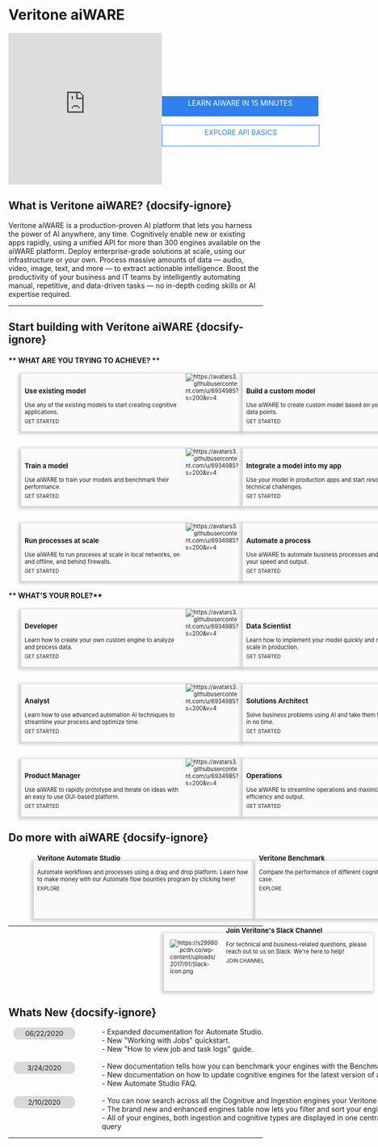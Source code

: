 <!-- markdownlint-disable no-inline-html no-trailing-spaces blanks-around-headings heading-increment/header-increment-->
# Veritone aiWARE 

<style>
    div.featureBox {
        -webkit-box-shadow: -2px 2px 6px 3px rgba(207,208,209,1);
        -moz-box-shadow: -2px 2px 6px 3px rgba(207,208,209,1);
        box-shadow: -2px 2px 6px 3px rgba(207,208,209,1);
        width: 425px;
        height: 100px;
        padding: 7px;
        font-size: 80%;
        display: flex;
        background: #FAFAFA;
    }

    div.featureColumn {
        position:relative;
        left:25px;
        width: 500px;
    }
    
    div.featureText {
        width: 75%
    }

    div.featureImage {
        width: 25%;
        position: relative;
        bottom: 8px;
    }

    div.do-more-aiware-featureColumn {
        position:relative;
        left:50px;
        width: 500px;
    }
    
    div.do-more-aiwareFeatureText {
        position: relative; 
        top: -40px
    }

    a.link {
        text-decoration: none;
        bottom: -10px;
        position: relative;
        font-size:90%;
        bottom: -5px;
    }

    a.in-text-link {
        text-decoration: none;
    }
    
    div.joinUsBox {
        -webkit-box-shadow: -2px 2px 6px 3px rgba(207,208,209,1);
        -moz-box-shadow: -2px 2px 6px 3px rgba(207,208,209,1);
        box-shadow: -2px 2px 6px 3px rgba(207,208,209,1);
        background: #FAFAFA;
        width: 400px;
        height: 100px;
        padding: 7px;
        font-size: 80%;
        display: flex;
        position: relative; 
        left: 515px;
        transform: translateX(-50%);
    }
    
    div.joinUsColumn {
        width: 760px;
    }

    div.joinUsImage {
        width: 24%;
        padding: 5px;
        padding-right: 15px
    }

    div.newsSectionColumn{
        width: 975px;
        position:relative;
        left:10px;
        display: flex
    }
    
    div.newsDateColumn {
        width: 175px
    }

    div.newsColumn {
        width: 800px
    }



    .date-text {
        background-color: #d9d9d7;
        width: 110px;
        border-radius: 10px;
        font-size: 95%;
        padding: 4px 6px;  
        text-align: center
    }

    #learn-aiware-btn {
        display: block;
        background-color: #2F80ED;
        text-decoration: none;
        color: white;
        width: 300px;
        height: 30px;
        text-align: center;
        padding: 5px;
        position: relative;
    }

    #explore-api-basics-btn {
        display: block;
        color: #2F80ED;
        border: 1px solid #2F80ED;
        width: 300px;
        height: 30px;
        text-align: center;
        padding: 5px;
        position: relative;
        text-decoration: none;
    }


</style>

<div style="display:flex;">
<div style="width: 650px; height: 300px" display:inline><iframe src="https://player.vimeo.com/video/375527305?color=ff9933&title=0&byline=0&portrait=0" style="border:0;top:0;left:0;width:100%;height:100%;" allow="autoplay; fullscreen" allowfullscreen></iframe></div><script src="https://player.vimeo.com/api/player.js"></script>

<div style="float:right; width: 200px; padding-top: 125px">
    <a href="/#/developer/applications/quick-start/" id="learn-aiware-btn">LEARN AIWARE IN 15 MINUTES</a>
    <br>
    <a href="/#/apis" id="explore-api-basics-btn">EXPLORE API BASICS</a>
</div>

</div>

## What is Veritone aiWARE? {docsify-ignore}
Veritone aiWARE is a production-proven AI platform that lets you harness the power of AI anywhere, any time. Cognitively enable new or existing apps rapidly, using a unified API for more than 300 engines available on the aiWARE platform. Deploy enterprise-grade solutions at scale, using our infrastructure or your own. Process massive amounts of data — audio, video, image, text, and more — to extract actionable intelligence. Boost the productivity of your business and IT teams by intelligently automating manual, repetitive, and data-driven tasks — no in-depth coding skills or AI expertise required.


<hr>

## Start building with Veritone aiWARE {docsify-ignore}

<!-- tabs:start -->

#### ** WHAT ARE YOU TRYING TO ACHIEVE? **

<div style="display: flex">
    <div class="featureColumn">
        <div class="featureBox"> 
            <div class="featureText">
                <h3>Use existing model</h3>
                <div>Use any of the existing models to start creating cognitive applications.</div>
                <a class="link" href="/#/quickstart/jobs/?id=working-with-jobs"> GET STARTED</a>
            </div>
            <div class= "featureImage">
                <img src="https://avatars3.githubusercontent.com/u/6934985?s=200&v=4" alt="https://avatars3.githubusercontent.com/u/6934985?s=200&v=4">
            </div>
        </div>
        </br>
        </br>
        <div class="featureBox"> 
            <div class="featureText">
                <h3>Train a model</h3>
                <div>Use aiWARE to train your models and benchmark their performance.</div>
                <a class="link" href="/#/developer/engines/tutorial/engine-training-tutorial"> GET STARTED</a>
            </div>
            <div class= "featureImage">
                <img src="https://avatars3.githubusercontent.com/u/6934985?s=200&v=4" alt="https://avatars3.githubusercontent.com/u/6934985?s=200&v=4">
            </div>
        </div>
        </br>
        </br>
        <div class="featureBox">
            <div class="featureText">
                <h3>Run processes at scale</h3>
                <div>Use aiWARE to run proceses at scale in local networks, on and offline, and behind firewalls.</div>
                <a class="link" href="/#/overview/aiware-features"> GET STARTED</a>
            </div>
            <div class= "featureImage">
                <img src="https://avatars3.githubusercontent.com/u/6934985?s=200&v=4" alt="https://avatars3.githubusercontent.com/u/6934985?s=200&v=4">
            </div>
        </div>
    </div>
    <div class="featureColumn">
        <div class="featureBox"> 
            <div class= "featureText">
                <h3>Build a custom model</h3>
                <div>Use aiWARE to create custom model based on your own data points.</div>
                <a class="link" href="/#/developer/engines/tutorial/"> GET STARTED</a>
            </div>
            <div class= "featureImage">
                <img src="https://avatars3.githubusercontent.com/u/6934985?s=200&v=4" alt="https://avatars3.githubusercontent.com/u/6934985?s=200&v=4">
            </div>
        </div>
        </br>
        </br>
        <div class="featureBox">  
            <div class= "featureText">
                <h3>Integrate a model into my app</h3>
                <div>Use your model in production apps and start resolving real technical challenges.</div>
                <a class="link" href="/#/developer/applications/app-tutorial/"> GET STARTED</a>
            </div>
            <div class= "featureImage">
                <img src="https://avatars3.githubusercontent.com/u/6934985?s=200&v=4" alt="https://avatars3.githubusercontent.com/u/6934985?s=200&v=4">
            </div>
        </div>
        </br>
        </br>
        <div class="featureBox">  
            <div class= "featureText">
                <h3>Automate a process</h3>
                <div>Use aiWARE to automate business processes and maximize your speed and output.</div>
                <a class="link" href="/#/automate-studio/"> GET STARTED</a>
            </div>
            <div class= "featureImage">
                <img src="https://avatars3.githubusercontent.com/u/6934985?s=200&v=4" alt="https://avatars3.githubusercontent.com/u/6934985?s=200&v=4">
            </div>
        </div>
    </div>
</div>

#### ** WHAT'S YOUR ROLE?**

<div style="display: flex">
    <div class="featureColumn">
        <div class="featureBox"> 
            <div class="featureText">
                <h3>Developer</h3>
                <div>Learn how to create your own custom engine to analyze and process data.</div>
                <a class="link" href="/#/quickstart/engine-developer/"> GET STARTED</a>
            </div>
            <div class= "featureImage">
                <img src="https://avatars3.githubusercontent.com/u/6934985?s=200&v=4" alt="https://avatars3.githubusercontent.com/u/6934985?s=200&v=4">
            </div>
        </div>
        </br>
        </br>
        <div class="featureBox"> 
            <div class="featureText">
                <h3>Analyst</h3>
                <div>Learn how to use advanced automation AI techniques to streamline your process and optimize time.</div>
                <a class="link" href="/#/quickstart/ml-explorer/"> GET STARTED</a>
            </div>
            <div class= "featureImage">
                <img src="https://avatars3.githubusercontent.com/u/6934985?s=200&v=4" alt="https://avatars3.githubusercontent.com/u/6934985?s=200&v=4">
            </div>
        </div>
        </br>
        </br>
        <div class="featureBox">
            <div class="featureText">
                <h3>Product Manager</h3>
                <div>Use aiWARE to rapidly prototype and iterate on ideas with an easy to use GUI-based platform.</div>
                <a class="link" href="/#/automate-studio/"> GET STARTED</a>
            </div>
            <div class= "featureImage">
                <img src="https://avatars3.githubusercontent.com/u/6934985?s=200&v=4" alt="https://avatars3.githubusercontent.com/u/6934985?s=200&v=4">
            </div>
        </div>
    </div>
    <div class="featureColumn">
        <div class="featureBox"> 
            <div class= "featureText">
                <h3>Data Scientist</h3>
                <div>Learn how to implement your model quickly and run it at scale in production. </div>
                <a class="link" href="/#/developer/engines/"> GET STARTED</a>
            </div>
            <div class= "featureImage">
                <img src="https://avatars3.githubusercontent.com/u/6934985?s=200&v=4" alt="https://avatars3.githubusercontent.com/u/6934985?s=200&v=4">
            </div>
        </div>
        </br>
        </br>
        <div class="featureBox">  
            <div class= "featureText">
                <h3>Solutions Architect</h3>
                <div>Solve business problems using AI and take them to market in no time.</div>
                <a class="link" href="/#/quickstart/ml-integrator/"> GET STARTED</a>
            </div>
            <div class= "featureImage">
                <img src="https://avatars3.githubusercontent.com/u/6934985?s=200&v=4" alt="https://avatars3.githubusercontent.com/u/6934985?s=200&v=4">
            </div>
        </div>
        </br>
        </br>
        <div class="featureBox">  
            <div class= "featureText">
                <h3>Operations</h3>
                <div>Use aiWARE to streamline operations and maximize your efficiency and output.</div>
                <a class="link" href="/#/automate-studio/"> GET STARTED</a>
            </div>
            <div class= "featureImage">
                <img src="https://avatars3.githubusercontent.com/u/6934985?s=200&v=4" alt="https://avatars3.githubusercontent.com/u/6934985?s=200&v=4">
            </div>
        </div>
    </div>
</div>

<!-- tabs:end -->

## Do more with aiWARE {docsify-ignore}
<br>
<div style="display: flex">
    <div class="do-more-aiware-featureColumn">
        <div class="featureBox"> 
            <div class="do-more-aiwareFeatureText">
                <h3>Veritone Automate Studio</h3>
                <div>Automate workflows and processes using a drag and drop platform. Learn how to make money with our Automate flow bounties program by clicking <a class="in-text-link" href="/#/automate-studio/flow-bounties/README"> here</a>!</div>
                <a class="link" href="/#/automate-studio/"> EXPLORE</a>
            </div>
        </div>
    </div>
    <div class="do-more-aiware-featureColumn">
        <div class="featureBox"> 
            <div class="do-more-aiwareFeatureText">
                <h3>Veritone Benchmark</h3>
                <div>Compare the performance of different cognitive engines against your own use case.</div>
                <a class="link" href="/#/benchmark/"> EXPLORE</a>
            </div>
        </div>
    </div>
</div>
<hr>
<div class="joinUsColumn">
    <div class="joinUsBox"> 
        <div class= "joinUsImage">
            <img src="https://s29980.pcdn.co/wp-content/uploads/2017/01/Slack-icon.png" alt="https://s29980.pcdn.co/wp-content/uploads/2017/01/Slack-icon.png">
        </div>
        <div class="do-more-aiwareFeatureText">
            <h3>Join Veritone's Slack Channel</h3>
            <div>For technical and business-related questions, please reach out to us on Slack. We're here to help!</div>
            <a class="link" href="https://chat.veritone.com/"> JOIN CHANNEL</a>
        </div>
    </div>
</div>

## Whats New {docsify-ignore}
<div class= "newsSectionColumn">
    <div class="newsDateColumn">
        <div class="date-text">
            06/22/2020
        </div>
    </div>
    <div class="newsColumn">
        - Expanded documentation for <a class="in-text-link" href="/#/automate-studio/"> Automate Studio.</a>
        <br>
        - New <a class="in-text-link" href="/#/quickstart/jobs/?id=working-with-jobs"> "Working with Jobs"</a> quickstart.
        <br>
        - New <a class="in-text-link" href="/#/overview/aiWARE-in-depth/edge/logs"> "How to view job and task logs"</a> guide.
    </div>
</div>
<br>
<div class= "newsSectionColumn">
    <div class="newsDateColumn">
        <div class="date-text">
            3/24/2020
        </div>
    </div>
    <div class="newsColumn">
        - New documentation tells how you can <a class="in-text-link" href="/#/benchmark/"> benchmark</a> your engines with the Benchmark app (beta).
        <br>
        - New documentation on how to update <a class="in-text-link" href="/#/developer/engines/"> cognitive engines</a> for the latest version of aiWARE Edge.
        <br>
        - New Automate Studio <a class="in-text-link" href="/#/automate-studio/faq"> FAQ</a>.
    </div>
</div>
<br>
<div class= "newsSectionColumn">
    <div class="newsDateColumn">
        <div class="date-text">
            2/10/2020
        </div>
    </div>
    <div class="newsColumn">
        - You can now search across all the Cognitive and Ingestion engines your Veritone organization has access to
        <br>
        - The brand new and enhanced engines table now lets you filter and sort your engine results
        <br>
        - All of your engines, both ingestion and cognitive types are displayed in one centralized table for you to view, filter, and query
    </div>
</div>
<hr>
